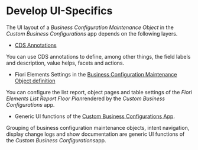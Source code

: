 <!-- loio8951a06d9df7452e96023b63cd5b2042 -->

# Develop UI-Specifics

The UI layout of a *Business Configuration Maintenance Object* in the *Custom Business Configurations* app depends on the following layers.

-   [CDS Annotations](https://help.sap.com/docs/abap-cloud/abap-rap/developing-ready-to-run-business-object?version=sap_btp)


You can use CDS annotations to define, among other things, the field labels and description, value helps, facets and actions.

-   Fiori Elements Settings in the [Business Configuration Maintenance Object definition](https://help.sap.com/docs/abap-cloud/abap-rap/developing-ready-to-run-business-object?version=sap_btp)


You can configure the list report, object pages and table settings of the *Fiori Elements List Report Floor Plan*rendered by the *Custom Business Configurations* app.

-   Generic UI functions of the [Custom Business Configurations App](../50-administration-and-ops/custom-business-configurations-app-76384d8.md).


Grouping of business configuration maintenance objects, intent navigation, display change logs and show documentation are generic UI functions of the *Custom Business Configurations*app.

